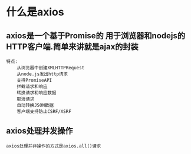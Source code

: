 # 什么是axios

## axios是一个基于Promise的 用于浏览器和nodejs的HTTP客户端.简单来讲就是ajax的封装
    特点:
        从浏览器中创建XMLHTTPRequest
        从node.js发出http请求
        支持PromiseAPI
        拦截请求和响应
        转换请求和响应数据   
        取消请求    
        自动转换JSON数据
        客户端支持防止CSRF/XSRF

## axios处理并发操作
    axios处理并非操作的方式是axios.all()请求
